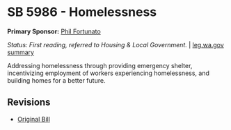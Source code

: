 # SB 5986 - Homelessness
**Primary Sponsor:** [Phil Fortunato](/person/leg/phil.fortunato.md)

*Status: First reading, referred to Housing & Local Government.* | [leg.wa.gov summary](https://app.leg.wa.gov/billsummary?BillNumber=5986&Year=2021)

Addressing homelessness through providing emergency shelter, incentivizing employment of workers experiencing homelessness, and building homes for a better future.

## Revisions
* [Original Bill](1/)